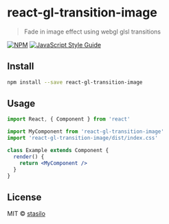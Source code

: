 # react-gl-transition-image

> Fade in image effect using webgl glsl transitions

[![NPM](https://img.shields.io/npm/v/react-gl-transition-image.svg)](https://www.npmjs.com/package/react-gl-transition-image) [![JavaScript Style Guide](https://img.shields.io/badge/code_style-standard-brightgreen.svg)](https://standardjs.com)

## Install

```bash
npm install --save react-gl-transition-image
```

## Usage

```jsx
import React, { Component } from 'react'

import MyComponent from 'react-gl-transition-image'
import 'react-gl-transition-image/dist/index.css'

class Example extends Component {
  render() {
    return <MyComponent />
  }
}
```

## License

MIT © [stasilo](https://github.com/stasilo)
